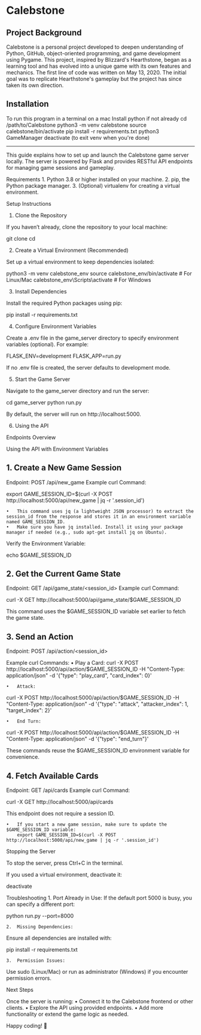 # Calebstone

## Project Background

Calebstone is a personal project developed to deepen understanding of Python, GitHub, object-oriented programming, and game development using Pygame. This project, inspired by Blizzard's Hearthstone, began as a learning tool and has evolved into a unique game with its own features and mechanics. The first line of code was written on May 13, 2020. The initial goal was to replicate Hearthstone's gameplay but the project has since taken its own direction.

## Installation

To run this program in a terminal on a mac
Install python if not already
cd /path/to/Calebstone
python3 -m venv calebstone
source calebstone/bin/activate
pip install -r requirements.txt
python3 GameManager
deactivate (to exit venv when you're done)

---

This guide explains how to set up and launch the Calebstone game server locally. The server is powered by Flask and provides RESTful API endpoints for managing game sessions and gameplay.

Requirements 1. Python 3.8 or higher installed on your machine. 2. pip, the Python package manager. 3. (Optional) virtualenv for creating a virtual environment.

Setup Instructions

1. Clone the Repository

If you haven’t already, clone the repository to your local machine:

git clone <repository-url>
cd <repository-directory>

2. Create a Virtual Environment (Recommended)

Set up a virtual environment to keep dependencies isolated:

python3 -m venv calebstone_env
source calebstone_env/bin/activate # For Linux/Mac
calebstone_env\Scripts\activate # For Windows

3. Install Dependencies

Install the required Python packages using pip:

pip install -r requirements.txt

4. Configure Environment Variables

Create a .env file in the game_server directory to specify environment variables (optional). For example:

FLASK_ENV=development
FLASK_APP=run.py

If no .env file is created, the server defaults to development mode.

5. Start the Game Server

Navigate to the game_server directory and run the server:

cd game_server
python run.py

By default, the server will run on http://localhost:5000.

6. Using the API

Endpoints Overview

Using the API with Environment Variables

## 1. Create a New Game Session

Endpoint: POST /api/new_game
Example curl Command:

export GAME_SESSION_ID=$(curl -X POST http://localhost:5000/api/new_game | jq -r '.session_id')

    •	This command uses jq (a lightweight JSON processor) to extract the session_id from the response and stores it in an environment variable named GAME_SESSION_ID.
    •	Make sure you have jq installed. Install it using your package manager if needed (e.g., sudo apt-get install jq on Ubuntu).

Verify the Environment Variable:

echo $GAME_SESSION_ID

## 2. Get the Current Game State

Endpoint: GET /api/game_state/<session_id>
Example curl Command:

curl -X GET http://localhost:5000/api/game_state/$GAME_SESSION_ID

This command uses the $GAME_SESSION_ID variable set earlier to fetch the game state.

## 3. Send an Action

Endpoint: POST /api/action/<session_id>

Example curl Commands:
• Play a Card:
curl -X POST http://localhost:5000/api/action/$GAME_SESSION_ID -H "Content-Type: application/json" -d '{"type": "play_card", "card_index": 0}'

    •	Attack:

curl -X POST http://localhost:5000/api/action/$GAME_SESSION_ID -H "Content-Type: application/json" -d '{"type": "attack", "attacker_index": 1, "target_index": 2}'

    •	End Turn:

curl -X POST http://localhost:5000/api/action/$GAME_SESSION_ID -H "Content-Type: application/json" -d '{"type": "end_turn"}'

These commands reuse the $GAME_SESSION_ID environment variable for convenience.

## 4. Fetch Available Cards

Endpoint: GET /api/cards
Example curl Command:

curl -X GET http://localhost:5000/api/cards

This endpoint does not require a session ID.

    •	If you start a new game session, make sure to update the $GAME_SESSION_ID variable:
        export GAME_SESSION_ID=$(curl -X POST http://localhost:5000/api/new_game | jq -r '.session_id')

Stopping the Server

To stop the server, press Ctrl+C in the terminal.

If you used a virtual environment, deactivate it:

deactivate

Troubleshooting 1. Port Already in Use:
If the default port 5000 is busy, you can specify a different port:

python run.py --port=8000

    2.	Missing Dependencies:

Ensure all dependencies are installed with:

pip install -r requirements.txt

    3.	Permission Issues:

Use sudo (Linux/Mac) or run as administrator (Windows) if you encounter permission errors.

Next Steps

Once the server is running:
• Connect it to the Calebstone frontend or other clients.
• Explore the API using provided endpoints.
• Add more functionality or extend the game logic as needed.

Happy coding! 🚀
